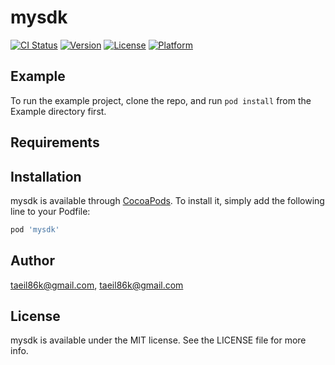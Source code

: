 # mysdk

[![CI Status](https://img.shields.io/travis/taeil86k@gmail.com/mysdk.svg?style=flat)](https://travis-ci.org/taeil86k@gmail.com/mysdk)
[![Version](https://img.shields.io/cocoapods/v/mysdk.svg?style=flat)](https://cocoapods.org/pods/mysdk)
[![License](https://img.shields.io/cocoapods/l/mysdk.svg?style=flat)](https://cocoapods.org/pods/mysdk)
[![Platform](https://img.shields.io/cocoapods/p/mysdk.svg?style=flat)](https://cocoapods.org/pods/mysdk)

## Example

To run the example project, clone the repo, and run `pod install` from the Example directory first.

## Requirements

## Installation

mysdk is available through [CocoaPods](https://cocoapods.org). To install
it, simply add the following line to your Podfile:

```ruby
pod 'mysdk'
```

## Author

taeil86k@gmail.com, taeil86k@gmail.com

## License

mysdk is available under the MIT license. See the LICENSE file for more info.
